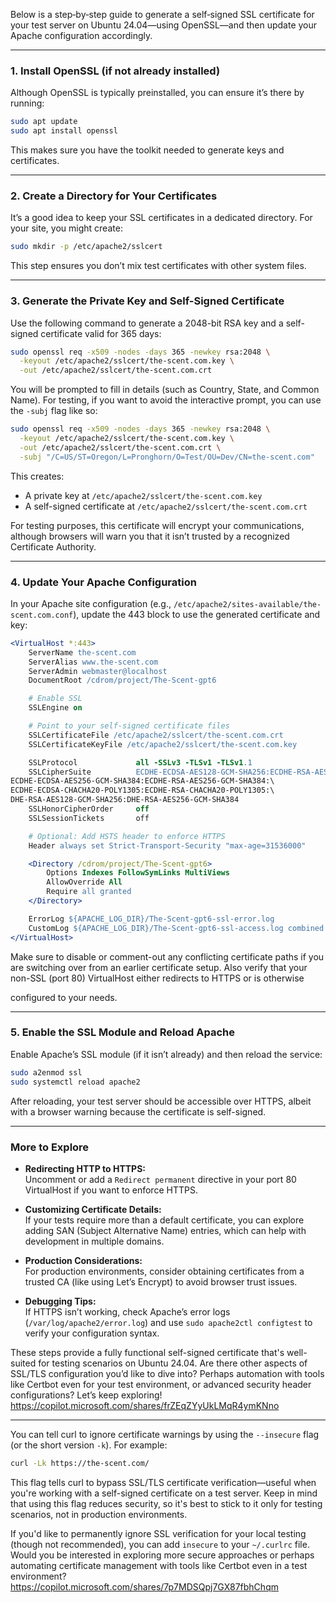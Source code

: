 Below is a step‐by‐step guide to generate a self‐signed SSL certificate for your test server on Ubuntu 24.04—using OpenSSL—and then update your Apache configuration accordingly.

---

### 1. Install OpenSSL (if not already installed)

Although OpenSSL is typically preinstalled, you can ensure it’s there by running:

```bash
sudo apt update
sudo apt install openssl
```

This makes sure you have the toolkit needed to generate keys and certificates.

---

### 2. Create a Directory for Your Certificates

It’s a good idea to keep your SSL certificates in a dedicated directory. For your site, you might create:

```bash
sudo mkdir -p /etc/apache2/sslcert
```

This step ensures you don’t mix test certificates with other system files.

---

### 3. Generate the Private Key and Self-Signed Certificate

Use the following command to generate a 2048-bit RSA key and a self-signed certificate valid for 365 days:

```bash
sudo openssl req -x509 -nodes -days 365 -newkey rsa:2048 \
  -keyout /etc/apache2/sslcert/the-scent.com.key \
  -out /etc/apache2/sslcert/the-scent.com.crt
```

You will be prompted to fill in details (such as Country, State, and Common Name). For testing, if you want to avoid the interactive prompt, you can use the `-subj` flag like so:

```bash
sudo openssl req -x509 -nodes -days 365 -newkey rsa:2048 \
  -keyout /etc/apache2/sslcert/the-scent.com.key \
  -out /etc/apache2/sslcert/the-scent.com.crt \
  -subj "/C=US/ST=Oregon/L=Pronghorn/O=Test/OU=Dev/CN=the-scent.com"
```

This creates:
- A private key at `/etc/apache2/sslcert/the-scent.com.key`
- A self-signed certificate at `/etc/apache2/sslcert/the-scent.com.crt`

For testing purposes, this certificate will encrypt your communications, although browsers will warn you that it isn’t trusted by a recognized Certificate Authority.

---

### 4. Update Your Apache Configuration

In your Apache site configuration (e.g., `/etc/apache2/sites-available/the-scent.com.conf`), update the 443 block to use the generated certificate and key:

```apache
<VirtualHost *:443>
    ServerName the-scent.com
    ServerAlias www.the-scent.com
    ServerAdmin webmaster@localhost
    DocumentRoot /cdrom/project/The-Scent-gpt6

    # Enable SSL
    SSLEngine on

    # Point to your self-signed certificate files
    SSLCertificateFile /etc/apache2/sslcert/the-scent.com.crt
    SSLCertificateKeyFile /etc/apache2/sslcert/the-scent.com.key

    SSLProtocol             all -SSLv3 -TLSv1 -TLSv1.1
    SSLCipherSuite          ECDHE-ECDSA-AES128-GCM-SHA256:ECDHE-RSA-AES128-GCM-SHA256:\
ECDHE-ECDSA-AES256-GCM-SHA384:ECDHE-RSA-AES256-GCM-SHA384:\
ECDHE-ECDSA-CHACHA20-POLY1305:ECDHE-RSA-CHACHA20-POLY1305:\
DHE-RSA-AES128-GCM-SHA256:DHE-RSA-AES256-GCM-SHA384
    SSLHonorCipherOrder     off
    SSLSessionTickets       off

    # Optional: Add HSTS header to enforce HTTPS
    Header always set Strict-Transport-Security "max-age=31536000"

    <Directory /cdrom/project/The-Scent-gpt6>
        Options Indexes FollowSymLinks MultiViews
        AllowOverride All
        Require all granted
    </Directory>

    ErrorLog ${APACHE_LOG_DIR}/The-Scent-gpt6-ssl-error.log
    CustomLog ${APACHE_LOG_DIR}/The-Scent-gpt6-ssl-access.log combined
</VirtualHost>
```

Make sure to disable or comment-out any conflicting certificate paths if you are switching over from an earlier certificate setup. Also verify that your non-SSL (port 80) VirtualHost either redirects to HTTPS or is otherwise

configured to your needs.

---

### 5. Enable the SSL Module and Reload Apache

Enable Apache’s SSL module (if it isn’t already) and then reload the service:

```bash
sudo a2enmod ssl
sudo systemctl reload apache2
```

After reloading, your test server should be accessible over HTTPS, albeit with a browser warning because the certificate is self-signed.

---

### More to Explore

- **Redirecting HTTP to HTTPS:**  
  Uncomment or add a `Redirect permanent` directive in your port 80 VirtualHost if you want to enforce HTTPS.

- **Customizing Certificate Details:**  
  If your tests require more than a default certificate, you can explore adding SAN (Subject Alternative Name) entries, which can help with development in multiple domains.

- **Production Considerations:**  
  For production environments, consider obtaining certificates from a trusted CA (like using Let’s Encrypt) to avoid browser trust issues.

- **Debugging Tips:**  
  If HTTPS isn’t working, check Apache’s error logs (`/var/log/apache2/error.log`) and use `sudo apache2ctl configtest` to verify your configuration syntax.

These steps provide a fully functional self-signed certificate that's well-suited for testing scenarios on Ubuntu 24.04. Are there other aspects of SSL/TLS configuration you’d like to dive into? Perhaps automation with tools like Certbot even for your test environment, or advanced security header configurations? Let’s keep exploring!  
https://copilot.microsoft.com/shares/frZEqZYyUkLMqR4ymKNno

---
You can tell curl to ignore certificate warnings by using the `--insecure` flag (or the short version `-k`). For example:

```bash
curl -Lk https://the-scent.com/
```

This flag tells curl to bypass SSL/TLS certificate verification—useful when you're working with a self-signed certificate on a test server. Keep in mind that using this flag reduces security, so it's best to stick to it only for testing scenarios, not in production environments.

If you'd like to permanently ignore SSL verification for your local testing (though not recommended), you can add `insecure` to your `~/.curlrc` file. Would you be interested in exploring more secure approaches or perhaps automating certificate management with tools like Certbot even in a test environment?  
https://copilot.microsoft.com/shares/7p7MDSQpj7GX87fbhChqm

